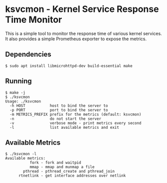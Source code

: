 ksvcmon - Kernel Service Response Time Monitor
==============================================

This is a simple tool to monitor the response time of various kernel services. It also provides a simple Prometheus exporter to expose the metrics.

## Dependencies

```shell
$ sudo apt install libmicrohttpd-dev build-essential make
```

## Running

```shell
$ make -j
$ ./ksvcmon
Usage: ./ksvcmon
  -h HOST           host to bind the server to
  -p PORT           port to bind the server to
  -m METRICS_PREFIX prefix for the metrics (default: ksvcmon)
  -n                do not start the server
  -v                verbose mode - print metrics every second
  -l                list available metrics and exit
```

## Available Metrics

```shell
$ ./ksvcmon -l
Available metrics:
           fork - fork and waitpid                                  
           mmap - mmap and munmap a file                            
        pthread - pthread_create and pthread_join                   
      rtnetlink - get interface addresses over netlink
```